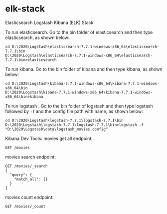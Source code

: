# elk-stack
Elasticsearch Logstash Kibana (ELK) Stack

To run elasticsearch. Go to the bin folder of elasticsearch and then type elasticsearch, as shown below:
```
cd D:\2020\Logstash\elasticsearch-7.7.1-windows-x86_64\elasticsearch-7.7.1\bin
D:\2020\Logstash\elasticsearch-7.7.1-windows-x86_64\elasticsearch-7.7.1\bin>elasticsearch
```

To run kibana. Go to the bin folder of kibana and then type kibana, as shown below:
```
cd D:\2020\Logstash\kibana-7.7.1-windows-x86_64\kibana-7.7.1-windows-x86_64\bin
D:\2020\Logstash\kibana-7.7.1-windows-x86_64\kibana-7.7.1-windows-x86_64\bin>kibana
```

To run logstash . Go to the bin folder of logstash and then type logstash followed by `-f` and the config file path with name, as shown below:

```
cd D:\2020\Logstash\logstash-7.7.1\logstash-7.7.1\bin
D:\2020\Logstash\logstash-7.7.1\logstash-7.7.1\bin>logstash -f "D:\2020\Logstash\data\logstash_movies.config"
```


Kibana Dev Tools:
movies get all endpoint:
```
GET /movies
```


movies search endpoint:
```
GET /movies/_search
{
  "query": {
    "match_all": {}
  }
}
```

movies count endpoint:
```
GET /movies/_count
```
